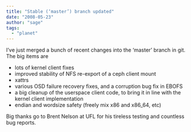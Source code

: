 ```yaml
---
title: "Stable (‘master’) branch updated"
date: "2008-05-23"
author: "sage"
tags: 
  - "planet"
---
```


I’ve just merged a bunch of recent changes into the ‘master’ branch in git.  The big items are

- lots of kernel client fixes
- improved stability of NFS re-export of a ceph client mount
- xattrs
- various OSD failure recovery fixes, and a corruption bug fix in EBOFS
- a big cleanup of the userspace client code, to bring it in line with the kernel client implementation
- endian and wordsize safety (freely mix x86 and x86\_64, etc)

Big thanks go to Brent Nelson at UFL for his tireless testing and countless bug reports.

